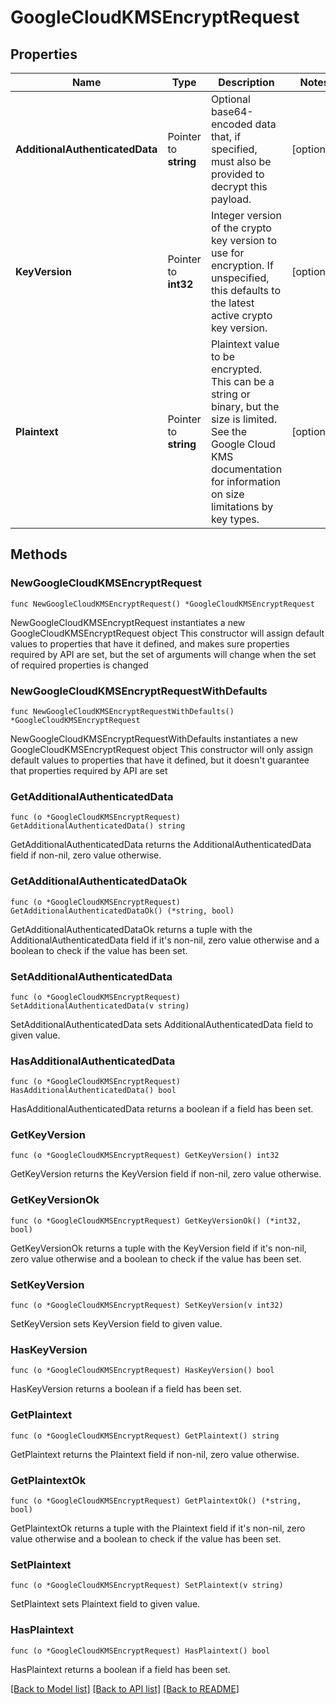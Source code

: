 # GoogleCloudKMSEncryptRequest

## Properties

Name | Type | Description | Notes
------------ | ------------- | ------------- | -------------
**AdditionalAuthenticatedData** | Pointer to **string** | Optional base64-encoded data that, if specified, must also be provided to decrypt this payload. | [optional] 
**KeyVersion** | Pointer to **int32** | Integer version of the crypto key version to use for encryption. If unspecified, this defaults to the latest active crypto key version. | [optional] 
**Plaintext** | Pointer to **string** | Plaintext value to be encrypted. This can be a string or binary, but the size is limited. See the Google Cloud KMS documentation for information on size limitations by key types. | [optional] 

## Methods

### NewGoogleCloudKMSEncryptRequest

`func NewGoogleCloudKMSEncryptRequest() *GoogleCloudKMSEncryptRequest`

NewGoogleCloudKMSEncryptRequest instantiates a new GoogleCloudKMSEncryptRequest object
This constructor will assign default values to properties that have it defined,
and makes sure properties required by API are set, but the set of arguments
will change when the set of required properties is changed

### NewGoogleCloudKMSEncryptRequestWithDefaults

`func NewGoogleCloudKMSEncryptRequestWithDefaults() *GoogleCloudKMSEncryptRequest`

NewGoogleCloudKMSEncryptRequestWithDefaults instantiates a new GoogleCloudKMSEncryptRequest object
This constructor will only assign default values to properties that have it defined,
but it doesn't guarantee that properties required by API are set

### GetAdditionalAuthenticatedData

`func (o *GoogleCloudKMSEncryptRequest) GetAdditionalAuthenticatedData() string`

GetAdditionalAuthenticatedData returns the AdditionalAuthenticatedData field if non-nil, zero value otherwise.

### GetAdditionalAuthenticatedDataOk

`func (o *GoogleCloudKMSEncryptRequest) GetAdditionalAuthenticatedDataOk() (*string, bool)`

GetAdditionalAuthenticatedDataOk returns a tuple with the AdditionalAuthenticatedData field if it's non-nil, zero value otherwise
and a boolean to check if the value has been set.

### SetAdditionalAuthenticatedData

`func (o *GoogleCloudKMSEncryptRequest) SetAdditionalAuthenticatedData(v string)`

SetAdditionalAuthenticatedData sets AdditionalAuthenticatedData field to given value.

### HasAdditionalAuthenticatedData

`func (o *GoogleCloudKMSEncryptRequest) HasAdditionalAuthenticatedData() bool`

HasAdditionalAuthenticatedData returns a boolean if a field has been set.

### GetKeyVersion

`func (o *GoogleCloudKMSEncryptRequest) GetKeyVersion() int32`

GetKeyVersion returns the KeyVersion field if non-nil, zero value otherwise.

### GetKeyVersionOk

`func (o *GoogleCloudKMSEncryptRequest) GetKeyVersionOk() (*int32, bool)`

GetKeyVersionOk returns a tuple with the KeyVersion field if it's non-nil, zero value otherwise
and a boolean to check if the value has been set.

### SetKeyVersion

`func (o *GoogleCloudKMSEncryptRequest) SetKeyVersion(v int32)`

SetKeyVersion sets KeyVersion field to given value.

### HasKeyVersion

`func (o *GoogleCloudKMSEncryptRequest) HasKeyVersion() bool`

HasKeyVersion returns a boolean if a field has been set.

### GetPlaintext

`func (o *GoogleCloudKMSEncryptRequest) GetPlaintext() string`

GetPlaintext returns the Plaintext field if non-nil, zero value otherwise.

### GetPlaintextOk

`func (o *GoogleCloudKMSEncryptRequest) GetPlaintextOk() (*string, bool)`

GetPlaintextOk returns a tuple with the Plaintext field if it's non-nil, zero value otherwise
and a boolean to check if the value has been set.

### SetPlaintext

`func (o *GoogleCloudKMSEncryptRequest) SetPlaintext(v string)`

SetPlaintext sets Plaintext field to given value.

### HasPlaintext

`func (o *GoogleCloudKMSEncryptRequest) HasPlaintext() bool`

HasPlaintext returns a boolean if a field has been set.


[[Back to Model list]](../README.md#documentation-for-models) [[Back to API list]](../README.md#documentation-for-api-endpoints) [[Back to README]](../README.md)


